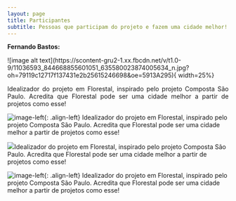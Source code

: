 ```yaml
---
layout: page
title: Participantes
subtitle: Pessoas que participam do projeto e fazem uma cidade melhor!
---
```


**Fernando Bastos:**

<p align="left">![image alt text](https://scontent-gru2-1.xx.fbcdn.net/v/t1.0-9/11036593_844668855601051_635580023874005634_n.jpg?oh=79119c12717f137431e2b25615246698&oe=5913A295){ width=25%}</p>
<p style="text-align: justify;">
Idealizador do projeto em Florestal, inspirado pelo projeto Composta São Paulo. Acredita que Florestal pode ser uma cidade melhor a partir de projetos como esse!
</p>

![image-left](https://scontent-gru2-1.xx.fbcdn.net/v/t1.0-9/11036593_844668855601051_635580023874005634_n.jpg?oh=79119c12717f137431e2b25615246698&oe=5913A295){: .align-left}
Idealizador do projeto em Florestal, inspirado pelo projeto Composta São Paulo. Acredita que Florestal pode ser uma cidade melhor a partir de projetos como esse!


<p align="left">
<img src="http://s.4cdn.org/image/title/105.gif">Idealizador do projeto em Florestal, inspirado pelo projeto Composta São Paulo. Acredita que Florestal pode ser uma cidade melhor a partir de projetos como esse!
</p>

![image-left](https://scontent-gru2-1.xx.fbcdn.net/v/t1.0-9/11036593_844668855601051_635580023874005634_n.jpg?oh=79119c12717f137431e2b25615246698&oe=5913A295){: .align-left} Idealizador do projeto em Florestal, inspirado pelo projeto Composta São Paulo. Acredita que Florestal pode ser uma cidade melhor a partir de projetos como esse!

